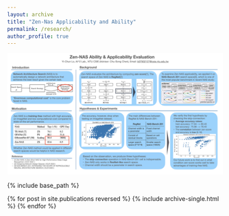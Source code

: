 ```yaml
---
layout: archive
title: "Zen-Nas Applicability and Ability"
permalink: /research/
author_profile: true
---
```


![report](../images/Zen-NAS-report.png)

{% include base_path %}

{% for post in site.publications reversed %}
  {% include archive-single.html %}
{% endfor %}
